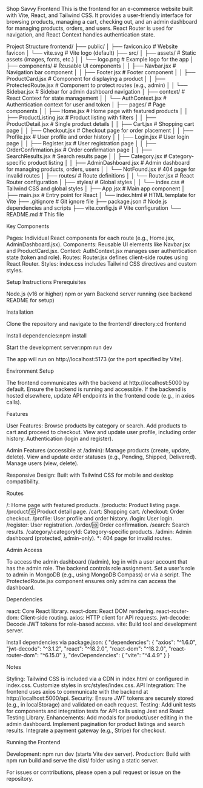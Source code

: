 Shop Savvy Frontend
This is the frontend for an e-commerce website built with Vite, React, and Tailwind CSS. It provides a user-friendly interface for browsing products, managing a cart, checking out, and an admin dashboard for managing products, orders, and users. React Router is used for navigation, and React Context handles authentication state.

Project Structure
frontend/
├── public/
│   ├── favicon.ico              # Website favicon
│   └── vite.svg                 # Vite logo (default)
├── src/
│   ├── assets/                  # Static assets (images, fonts, etc.)
│   │   └── logo.png             # Example logo for the app
│   ├── components/              # Reusable UI components
│   │   ├── Navbar.jsx           # Navigation bar component
│   │   ├── Footer.jsx           # Footer component
│   │   ├── ProductCard.jsx       # Component for displaying a product
│   │   ├── ProtectedRoute.jsx   # Component to protect routes (e.g., admin)
│   │   └── Sidebar.jsx          # Sidebar for admin dashboard navigation
│   ├── context/                 # React Context for state management
│   │   └── AuthContext.jsx      # Authentication context for user and token
│   ├── pages/                   # Page components
│   │   ├── Home.jsx             # Home page with featured products
│   │   ├── ProductListing.jsx   # Product listing with filters
│   │   ├── ProductDetail.jsx    # Single product details
│   │   ├── Cart.jsx             # Shopping cart page
│   │   ├── Checkout.jsx         # Checkout page for order placement
│   │   ├── Profile.jsx          # User profile and order history
│   │   ├── Login.jsx            # User login page
│   │   ├── Register.jsx         # User registration page
│   │   ├── OrderConfirmation.jsx # Order confirmation page
│   │   ├── SearchResults.jsx    # Search results page
│   │   ├── Category.jsx         # Category-specific product listing
│   │   ├── AdminDashboard.jsx   # Admin dashboard for managing products, orders, users
│   │   └── NotFound.jsx         # 404 page for invalid routes
│   ├── routes/                  # Route definitions
│   │   └── Router.jsx           # React Router configuration
│   ├── styles/                  # Global styles
│   │   └── index.css            # Tailwind CSS and global styles
│   ├── App.jsx                  # Main app component
│   ├── main.jsx                 # Entry point for React
│   └── index.html               # HTML template for Vite
├── .gitignore                   # Git ignore file
├── package.json                 # Node.js dependencies and scripts
├── vite.config.js               # Vite configuration
└── README.md                    # This file

Key Components

Pages: Individual React components for each route (e.g., Home.jsx, AdminDashboard.jsx).
Components: Reusable UI elements like Navbar.jsx and ProductCard.jsx.
Context: AuthContext.jsx manages user authentication state (token and role).
Routes: Router.jsx defines client-side routes using React Router.
Styles: index.css includes Tailwind CSS directives and custom styles.

Setup Instructions
Prerequisites

Node.js (v16 or higher)
npm or yarn
Backend server running (see backend README for setup)

Installation

Clone the repository and navigate to the frontend/ directory:cd frontend


Install dependencies:npm install


Start the development server:npm run dev

The app will run on http://localhost:5173 (or the port specified by Vite).

Environment Setup

The frontend communicates with the backend at http://localhost:5000 by default. Ensure the backend is running and accessible.
If the backend is hosted elsewhere, update API endpoints in the frontend code (e.g., in axios calls).

Features

User Features:
Browse products by category or search.
Add products to cart and proceed to checkout.
View and update user profile, including order history.
Authentication (login and register).


Admin Features (accessible at /admin):
Manage products (create, update, delete).
View and update order statuses (e.g., Pending, Shipped, Delivered).
Manage users (view, delete).


Responsive Design: Built with Tailwind CSS for mobile and desktop compatibility.

Routes

/: Home page with featured products.
/products: Product listing page.
/product/:id: Product detail page.
/cart: Shopping cart.
/checkout: Order checkout.
/profile: User profile and order history.
/login: User login.
/register: User registration.
/order/:id: Order confirmation.
/search: Search results.
/category/:categoryId: Category-specific products.
/admin: Admin dashboard (protected, admin-only).
*: 404 page for invalid routes.

Admin Access

To access the admin dashboard (/admin), log in with a user account that has the admin role.
The backend controls role assignment. Set a user's role to admin in MongoDB (e.g., using MongoDB Compass) or via a script.
The ProtectedRoute.jsx component ensures only admins can access the dashboard.

Dependencies

react: Core React library.
react-dom: React DOM rendering.
react-router-dom: Client-side routing.
axios: HTTP client for API requests.
jwt-decode: Decode JWT tokens for role-based access.
vite: Build tool and development server.

Install dependencies via package.json:
{
  "dependencies": {
    "axios": "^1.6.0",
    "jwt-decode": "^3.1.2",
    "react": "^18.2.0",
    "react-dom": "^18.2.0",
    "react-router-dom": "^6.15.0"
  },
  "devDependencies": {
    "vite": "^4.4.9"
  }
}

Notes

Styling: Tailwind CSS is included via a CDN in index.html or configured in index.css. Customize styles in src/styles/index.css.
API Integration: The frontend uses axios to communicate with the backend at http://localhost:5000/api.
Security: Ensure JWT tokens are securely stored (e.g., in localStorage) and validated on each request.
Testing: Add unit tests for components and integration tests for API calls using Jest and React Testing Library.
Enhancements:
Add modals for product/user editing in the admin dashboard.
Implement pagination for product listings and search results.
Integrate a payment gateway (e.g., Stripe) for checkout.



Running the Frontend

Development: npm run dev (starts Vite dev server).
Production: Build with npm run build and serve the dist/ folder using a static server.

For issues or contributions, please open a pull request or issue on the repository.
